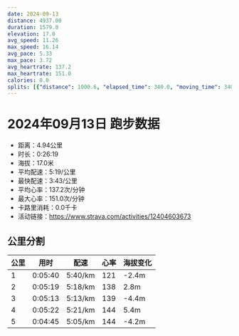 ```yaml
---
date: 2024-09-13
distance: 4937.00
duration: 1579.0
elevation: 17.0
avg_speed: 11.26
max_speed: 16.14
avg_pace: 5.33
max_pace: 3.72
avg_heartrate: 137.2
max_heartrate: 151.0
calories: 0.0
splits: [{"distance": 1000.6, "elapsed_time": 340.0, "moving_time": 340.0, "average_speed": 2.94, "pace": 5.668945578231292, "average_heartrate": 121.08928571428571, "elevation_difference": -2.4, "split_number": 1}, {"distance": 1001.1, "elapsed_time": 319.0, "moving_time": 319.0, "average_speed": 3.14, "pace": 5.307866242038216, "average_heartrate": 138.69905956112854, "elevation_difference": 2.8, "split_number": 2}, {"distance": 998.4, "elapsed_time": 313.0, "moving_time": 313.0, "average_speed": 3.19, "pace": 5.224670846394984, "average_heartrate": 139.31309904153355, "elevation_difference": -4.4, "split_number": 3}, {"distance": 1001.2, "elapsed_time": 322.0, "moving_time": 322.0, "average_speed": 3.11, "pace": 5.359067524115756, "average_heartrate": 144.16770186335404, "elevation_difference": 5.4, "split_number": 4}, {"distance": 930.7, "elapsed_time": 288.0, "moving_time": 285.0, "average_speed": 3.27, "pace": 5.096850152905199, "average_heartrate": 144.30877192982456, "elevation_difference": -4.2, "split_number": 5}]
---
```


# 2024年09月13日 跑步数据

- 距离：4.94公里
- 时长：0:26:19
- 海拔：17.0米
- 平均配速：5:19/公里
- 最快配速：3:43/公里
- 平均心率：137.2次/分钟
- 最大心率：151.0次/分钟
- 卡路里消耗：0.0千卡
- 活动链接：https://www.strava.com/activities/12404603673

## 公里分割

| 公里 | 用时 | 配速 | 心率 | 海拔变化 |
|------|------|------|------|------|
| 1 | 0:05:40 | 5:40/km | 121 | -2.4m |
| 2 | 0:05:19 | 5:18/km | 138 | 2.8m |
| 3 | 0:05:13 | 5:13/km | 139 | -4.4m |
| 4 | 0:05:22 | 5:21/km | 144 | 5.4m |
| 5 | 0:04:45 | 5:05/km | 144 | -4.2m |

